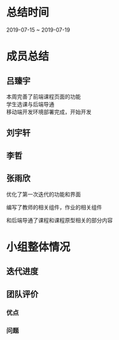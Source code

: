 # 总结时间
2019-07-15 ~ 2019-07-19

# 成员总结
## 吕臻宇
本周完善了前端课程页面的功能  
学生选课与后端导通  
移动端开发环境部署完成，开始开发  

## 刘宇轩


## 李哲


## 张雨欣
优化了第一次迭代的功能和界面

编写了教师的相关组件，作业的相关组件

和后端导通了课程和课程原型相关的部分内容


# 小组整体情况
## 迭代进度

## 团队评价
### 优点


### 问题

